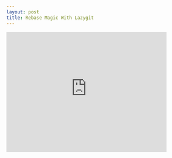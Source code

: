 ```yaml
---
layout: post
title: Rebase Magic With Lazygit
---
```


<iframe width="420" height="315" src="https://www.youtube.com/watch?v=4XaToVut_hs" frameborder="0" allowfullscreen></iframe>
